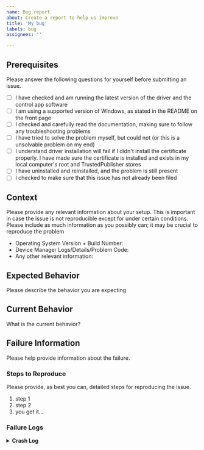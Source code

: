 ```yaml
---
name: Bug report
about: Create a report to help us improve
title: 'My bug'
labels: bug
assignees: ''

---
```


## Prerequisites

Please answer the following questions for yourself before submitting an issue.

- [ ] I have checked and am running the latest version of the driver and the control app software
- [ ] I am using a supported version of Windows, as stated in the README on the front page
- [ ] I checked and carefully read the documentation, making sure to follow any troubleshooting problems
- [ ] I have tried to solve the problem myself, but could not (or this is a unsolvable problem on my end)
- [ ] I understand driver installation will fail if I didn't install the certificate properly. I have made sure the certificate is installed and exists in my local computer's root and TrustedPublisher stores
- [ ] I have uninstalled and reinstalled, and the problem is still present
- [ ] I checked to make sure that this issue has not already been filed

## Context

Please provide any relevant information about your setup. This is important in case the issue is not reproducible except for under certain conditions. Please include as much information as you possibly can; it may be crucial to reproduce the problem

* Operating System Version + Build Number:
* Device Manager Logs/Details/Problem Code:
* Any other relevant information:

## Expected Behavior

Please describe the behavior you are expecting

## Current Behavior

What is the current behavior?

## Failure Information

Please help provide information about the failure.

### Steps to Reproduce

Please provide, as best you can, detailed steps for reproducing the issue.

1. step 1
2. step 2
3. you get it...

### Failure Logs

<!-- Please include any relevant log snippets or files here. Go to the [Debugging or Reporting Crashes](https://github.com/MolotovCherry/virtual-display-rs#debugging-or-reporting-crashes) section and follow the instructions to see if there are any crash logs. If there are, please include them -->

<details><summary><strong>Crash Log</strong></summary>
<p>

```
<PUT LOGS HERE>
```

</p>
</details>

